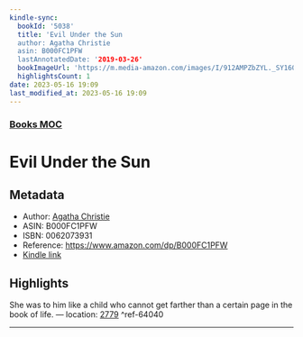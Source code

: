 ```yaml
---
kindle-sync:
  bookId: '5038'
  title: 'Evil Under the Sun
  author: Agatha Christie
  asin: B000FC1PFW
  lastAnnotatedDate: '2019-03-26'
  bookImageUrl: 'https://m.media-amazon.com/images/I/912AMPZbZYL._SY160.jpg'
  highlightsCount: 1
date: 2023-05-16 19:09
last_modified_at: 2023-05-16 19:09
---
```

### [Books MOC](Books%20MOC.md)

# Evil Under the Sun
## Metadata
* Author: [Agatha Christie](https://www.amazon.comundefined)
* ASIN: B000FC1PFW
* ISBN: 0062073931
* Reference: https://www.amazon.com/dp/B000FC1PFW
* [Kindle link](kindle://book?action=open&asin=B000FC1PFW)

## Highlights
She was to him like a child who cannot get farther than a certain page in the book of life. — location: [2779](kindle://book?action=open&asin=B000FC1PFW&location=2779) ^ref-64040

---
